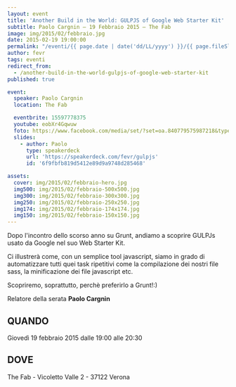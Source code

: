 ```yaml
---
layout: event
title: 'Another Build in the World: GULPJS of Google Web Starter Kit'
subtitle: Paolo Cargnin – 19 Febbraio 2015 – The Fab
image: img/2015/02/febbraio.jpg
date: 2015-02-19 19:00:00
permalink: "/eventi/{{ page.date | date('dd/LL/yyyy') }}/{{ page.fileSlug | slug }}/index.html"
author: fevr
tags: eventi
redirect_from:
  - /another-build-in-the-world-gulpjs-of-google-web-starter-kit
published: true

event:
  speaker: Paolo Cargnin
  location: The Fab

  eventbrite: 15597778375
  youtube: eobXr4Gqwuw
  foto: https://www.facebook.com/media/set/?set=oa.840779575987218&type=1
  slides:
    - author: Paolo
      type: speakerdeck
      url: 'https://speakerdeck.com/fevr/gulpjs'
      id: '6f9fbfb819d5412e89d9a9748d285468'

assets:
  cover: img/2015/02/febbraio-hero.jpg
  img500: img/2015/02/febbraio-500x500.jpg
  img300: img/2015/02/febbraio-300x300.jpg
  img250: img/2015/02/febbraio-250x250.jpg
  img174: img/2015/02/febbraio-174x174.jpg
  img150: img/2015/02/febbraio-150x150.jpg
---
```


Dopo l'incontro dello scorso anno su Grunt, andiamo a scoprire GULPJs usato da Google nel suo Web Starter Kit.

Ci illustrerà come, con un semplice tool javascript, siamo in grado di automatizzare tutti quei task ripetitivi
come la compilazione dei nostri file sass, la minificazione dei file javascript etc.

Scopriremo, soprattutto, perchè preferirlo a Grunt!:)

Relatore della serata **Paolo Cargnin**

## QUANDO

Giovedì 19 febbraio 2015 dalle 19:00 alle 20:30

## DOVE

The Fab - Vicoletto Valle 2 - 37122 Verona
